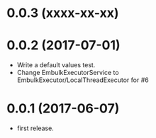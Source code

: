 0.0.3 (xxxx-xx-xx)
==================

0.0.2 (2017-07-01)
==================
* Write a default values test.
* Change EmbulkExecutorService to EmbulkExecutor/LocalThreadExecutor for #6

0.0.1 (2017-06-07)
==================
* first release.
